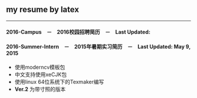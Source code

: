 ## my resume  by latex

*******
#### 2016-Campus　－　2016校园招聘简历　－　Last Updated:  
#### 2016-Summer-Intern　－　2015年暑期实习简历　－　Last Updated: May 9, 2015
* 使用moderncv模板包
* 中文支持使用xeCJK包
* 使用linux 64位系统下的Texmaker编写
* __Ver.2__ 为带寸照的版本
